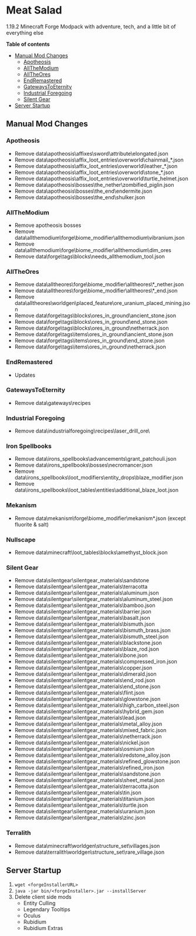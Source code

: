 # Meat Salad
1.19.2 Minecraft Forge Modpack with adventure, tech, and a little bit of everything else

**Table of contents**
- [Manual Mod Changes](#manual-mod-changes)
    - [Apotheosis](#apotheosis)
    - [AllTheModium](#allthemodium)
    - [AllTheOres](#alltheores)
    - [EndRemastered](#endremastered)
    - [GatewaysToEternity](#gatewaystoeternity)
    - [Industrial Foregoing](#industrial-foregoing)
    - [Silent Gear](#silent-gear)
- [Server Startup](#server-startup)

## Manual Mod Changes
### Apotheosis
- Remove data\apotheosis\affixes\sword\attribute\elongated.json
- Remove data\apotheosis\affix_loot_entries\overworld\chainmail_*.json
- Remove data\apotheosis\affix_loot_entries\overworld\leather_*.json
- Remove data\apotheosis\affix_loot_entries\overworld\stone_*.json
- Remove data\apotheosis\affix_loot_entries\overworld\turtle_helmet.json
- Remove data\apotheosis\bosses\the_nether\zombified_piglin.json
- Remove data\apotheosis\bosses\the_end\endermite.json
- Remove data\apotheosis\bosses\the_end\shulker.json

### AllTheModium
- Remove apotheosis bosses
- Remove data\allthemodium\forge\biome_modifier\allthemodium\vibranium.json
- Remove data\allthemodium\forge\biome_modifier\allthemodium\dim_ores
- Remove data\forge\tags\blocks\needs_allthemodium_tool.json

### AllTheOres
- Remove data\alltheores\forge\biome_modifier\alltheores\\*_nether.json
- Remove data\alltheores\forge\biome_modifier\alltheores\\*_end.json
- Remove data\alltheores\worldgen\placed_feature\ore_uranium_placed_mining.json
- Remove data\forge\tags\blocks\ores_in_ground\ancient_stone.json
- Remove data\forge\tags\blocks\ores_in_ground\end_stone.json
- Remove data\forge\tags\blocks\ores_in_ground\netherrack.json
- Remove data\forge\tags\items\ores_in_ground\ancient_stone.json
- Remove data\forge\tags\items\ores_in_ground\end_stone.json
- Remove data\forge\tags\items\ores_in_ground\netherrack.json

### EndRemastered
- Updates

### GatewaysToEternity
- Remove data\gateways\recipes

### Industrial Foregoing
- Remove data\industrialforegoing\recipes\laser_drill_ore\

### Iron Spellbooks
- Remove data\irons_spellbooks\advancements\grant_patchouli.json
- Remove data\irons_spellbooks\bosses\necromancer.json
- Remove data\irons_spellbooks\loot_modifiers\entity_drops\blaze_modifier.json
- Remove data\irons_spellbooks\loot_tables\entities\additional_blaze_loot.json

### Mekanism
- Remove data\mekanism\forge\biome_modifier\mekanism\*.json (except fluorite & salt)

### Nullscape
- Remove data\minecraft\loot_tables\blocks\amethyst_block.json

### Silent Gear
- Remove data\silentgear\silentgear_materials\sandstone
- Remove data\silentgear\silentgear_materials\terracotta
- Remove data\silentgear\silentgear_materials\aluminum.json
- Remove data\silentgear\silentgear_materials\aluminum_steel.json
- Remove data\silentgear\silentgear_materials\bamboo.json
- Remove data\silentgear\silentgear_materials\barrier.json
- Remove data\silentgear\silentgear_materials\basalt.json
- Remove data\silentgear\silentgear_materials\bismuth.json
- Remove data\silentgear\silentgear_materials\bismuth_brass.json
- Remove data\silentgear\silentgear_materials\bismuth_steel.json
- Remove data\silentgear\silentgear_materials\blackstone.json
- Remove data\silentgear\silentgear_materials\blaze_rod.json
- Remove data\silentgear\silentgear_materials\bone.json
- Remove data\silentgear\silentgear_materials\compressed_iron.json
- Remove data\silentgear\silentgear_materials\copper.json
- Remove data\silentgear\silentgear_materials\dimerald.json
- Remove data\silentgear\silentgear_materials\end_rod.json
- Remove data\silentgear\silentgear_materials\end_stone.json
- Remove data\silentgear\silentgear_materials\flint.json
- Remove data\silentgear\silentgear_materials\glowstone.json
- Remove data\silentgear\silentgear_materials\high_carbon_steel.json
- Remove data\silentgear\silentgear_materials\hybrid_gem.json
- Remove data\silentgear\silentgear_materials\lead.json
- Remove data\silentgear\silentgear_materials\metal_alloy.json
- Remove data\silentgear\silentgear_materials\mixed_fabric.json
- Remove data\silentgear\silentgear_materials\netherrack.json
- Remove data\silentgear\silentgear_materials\nickel.json
- Remove data\silentgear\silentgear_materials\osmium.json
- Remove data\silentgear\silentgear_materials\redstone_alloy.json
- Remove data\silentgear\silentgear_materials\refined_glowstone.json
- Remove data\silentgear\silentgear_materials\refined_iron.json
- Remove data\silentgear\silentgear_materials\sandstone.json
- Remove data\silentgear\silentgear_materials\sheet_metal.json
- Remove data\silentgear\silentgear_materials\terracotta.json
- Remove data\silentgear\silentgear_materials\tin.json
- Remove data\silentgear\silentgear_materials\titanium.json
- Remove data\silentgear\silentgear_materials\turtle.json
- Remove data\silentgear\silentgear_materials\uranium.json
- Remove data\silentgear\silentgear_materials\zinc.json

### Terralith
- Remove data\minecraft\worldgen\structure_set\villages.json
- Remove data\terralith\worldgen\structure_set\rare_village.json

## Server Startup
1. `wget <forgeInstallerURL>`
2. `java -jar bin/<forgeInstaller>.jar --installServer`
3. Delete client side mods
    - Entity Culling
    - Legendary Tooltips
    - Oculus
    - Rubidium
    - Rubidium Extras
